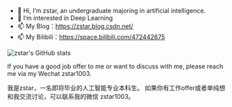 


- 👋 Hi, I’m zstar, an undergraduate majoring in artificial intelligence.
- 👀 I’m interested in Deep Learning
- 📫 My Blog：https://zstar.blog.csdn.net/
- 📫 My Bilibili：https://space.bilibili.com/472442675

![zstar's GitHub stats](https://github-readme-stats.vercel.app/api?username=zstar1003&show_icons=true&theme=radical)

If you have a good job offer to me or want to discuss with me, please reach me via my Wechat zstar1003.

我是zstar，一名即将毕业的人工智能专业本科生。
如果你有工作offer或者单纯想和我交流讨论，可以联系我的微信 zstar1003。


